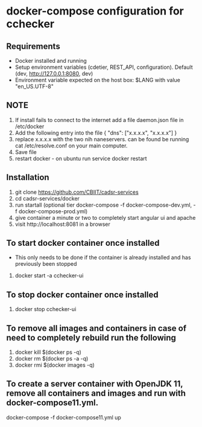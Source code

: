 docker-compose configuration for cchecker
=====

## Requirements ##
* Docker installed and running
* Setup environment variables (cdetier, REST_API, configuration). Default (dev, http://127.0.0.1:8080, dev)
* Environment variable expected on the host box: $LANG with value "en_US.UTF-8"

## NOTE ##
1. If install fails to connect to the internet add a file daemon.json file in /etc/docker
2. Add the following entry into the file 
{
    "dns": ["x.x.x.x", "x.x.x.x"] 
}
3. replace x.x.x.x with the two nih naneservers. can be found be running cat /etc/resolve.conf on your main computer.
4. Save file
5. restart docker - on ubuntu run service docker restart

## Installation ##
1. git clone https://github.com/CBIIT/cadsr-services
2. cd cadsr-services/docker
3. run startall (optional tier docker-compose -f docker-compose-dev.yml, -f docker-compose-prod.yml)
4. give container a minute or two to completely start angular ui and apache
5. visit http://localhost:8081 in a browser

## To start docker container once installed ##
* This only needs to be done if the container is already installed and has previously been stopped

1. docker start -a cchecker-ui

## To stop docker container once installed ##
1. docker stop cchecker-ui

## To remove all images and containers in case of need to completely rebuild run the following ##
1. docker kill $(docker ps -q)
2. docker rm $(docker ps -a -q)
3. docker rmi $(docker images -q)

## To create a server container with OpenJDK 11, remove all containers and images and run with docker-compose11.yml.
docker-compose -f docker-compose11.yml up
